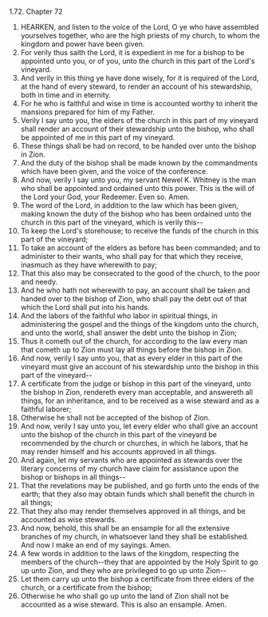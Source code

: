 1.72. Chapter 72
1. HEARKEN, and listen to the voice of the Lord, O ye who have assembled yourselves together, who are the high priests of my church, to whom the kingdom and power have been given.
2. For verily thus saith the Lord, it is expedient in me for a bishop to be appointed unto you, or of you, unto the church in this part of the Lord's vineyard.
3. And verily in this thing ye have done wisely, for it is required of the Lord, at the hand of every steward, to render an account of his stewardship, both in time and in eternity.
4. For he who is faithful and wise in time is accounted worthy to inherit the mansions prepared for him of my Father.
5. Verily I say unto you, the elders of the church in this part of my vineyard shall render an account of their stewardship unto the bishop, who shall be appointed of me in this part of my vineyard.
6. These things shall be had on record, to be handed over unto the bishop in Zion.
7. And the duty of the bishop shall be made known by the commandments which have been given, and the voice of the conference.
8. And now, verily I say unto you, my servant Newel K. Whitney is the man who shall be appointed and ordained unto this power. This is the will of the Lord your God, your Redeemer. Even so. Amen.
9. The word of the Lord, in addition to the law which has been given, making known the duty of the bishop who has been ordained unto the church in this part of the vineyard, which is verily this--
10. To keep the Lord's storehouse; to receive the funds of the church in this part of the vineyard;
11. To take an account of the elders as before has been commanded; and to administer to their wants, who shall pay for that which they receive, inasmuch as they have wherewith to pay;
12. That this also may be consecrated to the good of the church, to the poor and needy.
13. And he who hath not wherewith to pay, an account shall be taken and handed over to the bishop of Zion, who shall pay the debt out of that which the Lord shall put into his hands.
14. And the labors of the faithful who labor in spiritual things, in administering the gospel and the things of the kingdom unto the church, and unto the world, shall answer the debt unto the bishop in Zion;
15. Thus it cometh out of the church, for according to the law every man that cometh up to Zion must lay all things before the bishop in Zion.
16. And now, verily I say unto you, that as every elder in this part of the vineyard must give an account of his stewardship unto the bishop in this part of the vineyard--
17. A certificate from the judge or bishop in this part of the vineyard, unto the bishop in Zion, rendereth every man acceptable, and answereth all things, for an inheritance, and to be received as a wise steward and as a faithful laborer;
18. Otherwise he shall not be accepted of the bishop of Zion.
19. And now, verily I say unto you, let every elder who shall give an account unto the bishop of the church in this part of the vineyard be recommended by the church or churches, in which he labors, that he may render himself and his accounts approved in all things.
20. And again, let my servants who are appointed as stewards over the literary concerns of my church have claim for assistance upon the bishop or bishops in all things--
21. That the revelations may be published, and go forth unto the ends of the earth; that they also may obtain funds which shall benefit the church in all things;
22. That they also may render themselves approved in all things, and be accounted as wise stewards.
23. And now, behold, this shall be an ensample for all the extensive branches of my church, in whatsoever land they shall be established. And now I make an end of my sayings. Amen.
24. A few words in addition to the laws of the kingdom, respecting the members of the church--they that are appointed by the Holy Spirit to go up unto Zion, and they who are privileged to go up unto Zion--
25. Let them carry up unto the bishop a certificate from three elders of the church, or a certificate from the bishop;
26. Otherwise he who shall go up unto the land of Zion shall not be accounted as a wise steward. This is also an ensample. Amen.

